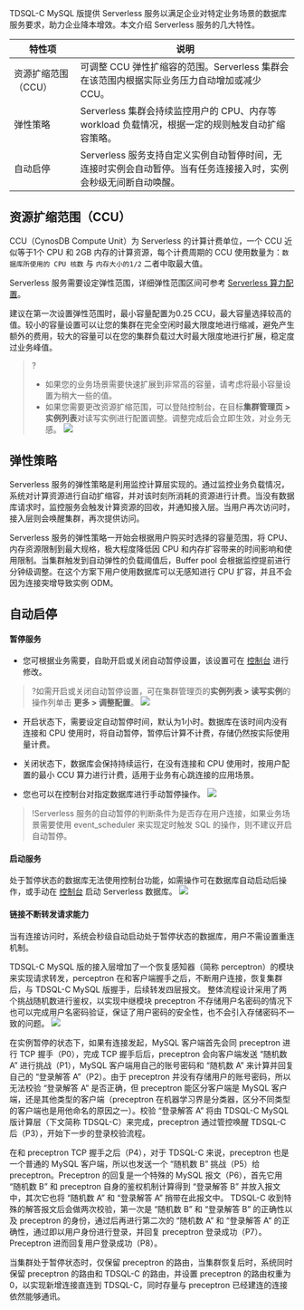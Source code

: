 TDSQL-C MySQL 版提供 Serverless 服务以满足企业对特定业务场景的数据库服务要求，助力企业降本增效。本文介绍 Serverless 服务的几大特性。

| 特性项 | 说明 | 
|---------|---------|
|资源扩缩范围（CCU）| 可调整 CCU 弹性扩缩容的范围。Serverless 集群会在该范围内根据实际业务压力自动增加或减少 CCU。|
| 弹性策略 | Serverless 集群会持续监控用户的 CPU、内存等 workload 负载情况，根据一定的规则触发自动扩缩容策略。|
| 自动启停 | Serverless 服务支持自定义实例自动暂停时间，无连接时实例会自动暂停。当有任务连接接入时，实例会秒级无间断自动唤醒。|


## 资源扩缩范围（CCU）
CCU（CynosDB Compute Unit）为 Serverless 的计算计费单位，一个 CCU 近似等于1个 CPU 和 2GB 内存的计算资源，每个计费周期的 CCU 使用数量为：`数据库所使用的 CPU 核数` 与 `内存大小的1/2` 二者中取最大值。

Serverless 服务需要设定弹性范围，详细弹性范围区间可参考 [Serverless 算力配置](https://cloud.tencent.com/document/product/1003/81821)。

建议在第一次设置弹性范围时，最小容量配置为0.25 CCU，最大容量选择较高的值。较小的容量设置可以让您的集群在完全空闲时最大限度地进行缩减，避免产生额外的费用，较大的容量可以在您的集群负载过大时最大限度地进行扩展，稳定度过业务峰值。
>?
>- 如果您的业务场景需要快速扩展到非常高的容量，请考虑将最小容量设置为稍大一些的值。
>- 如果您需要更改资源扩缩范围，可以登陆控制台，在目标**集群管理页 > 实例列表**对读写实例进行配置调整。调整完成后会立即生效，对业务无感。
>![](https://qcloudimg.tencent-cloud.cn/raw/8c188bcdc6752a228da3775819ab5daf.png)

## 弹性策略
Serverless 服务的弹性策略是利用监控计算层实现的。通过监控业务负载情况，系统对计算资源进行自动扩缩容，并对该时刻所消耗的资源进行计费。当没有数据库请求时，监控服务会触发计算资源的回收，并通知接入层。当用户再次访问时，接入层则会唤醒集群，再次提供访问。

Serverless 服务的弹性策略一开始会根据用户购买时选择的容量范围，将 CPU、内存资源限制到最大规格，极大程度降低因 CPU 和内存扩容带来的时间影响和使用限制。当集群触发到自动弹性的负载阈值后，Buffer pool 会根据监控提前进行分钟级调整。在这个方案下用户使用数据库可以无感知进行 CPU 扩容，并且不会因为连接突增导致实例 ODM。

## 自动启停
#### 暂停服务
- 您可根据业务需要，自助开启或关闭自动暂停设置，该设置可在 [控制台](https://console.cloud.tencent.com/cynosdb) 进行修改。
>?如需开启或关闭自动暂停设置，可在集群管理页的**实例列表 > 读写实例**的操作列单击 **更多 > 调整配置**。
>![](https://qcloudimg.tencent-cloud.cn/raw/3cc17abd509ef56b8c25d2e3b2972641.png)
>
 - 开启状态下，需要设定自动暂停时间，默认为1小时。数据库在该时间内没有连接和 CPU 使用时，将自动暂停，暂停后计算不计费，存储仍然按实际使用量计费。
 - 关闭状态下，数据库会保持持续运行，在没有连接和 CPU 使用时，按用户配置的最小 CCU 算力进行计费，适用于业务有心跳连接的应用场景。

- 您也可以在控制台对指定数据库进行手动暂停操作。
![](https://main.qcloudimg.com/raw/fa880723650d7cc8f86f888eb62e5521.png)
>!Serverless 服务的自动暂停的判断条件为是否存在用户连接，如果业务场景需要使用 event_scheduler 来实现定时触发 SQL 的操作，则不建议开启自动暂停。
>

#### 启动服务
处于暂停状态的数据库无法使用控制台功能，如需操作可在数据库自动启动后操作，或手动在 [控制台](https://console.cloud.tencent.com/cynosdb) 启动 Serverless 数据库。
![](https://main.qcloudimg.com/raw/a1068366aa2b08d3043d9852b7e73663.png)

#### 链接不断转发请求能力
当有连接访问时，系统会秒级自动启动处于暂停状态的数据库，用户不需设置重连机制。

TDSQL-C MySQL 版的接入层增加了一个恢复感知器（简称 perceptron）的模块来实现请求转发，perceptron 在和客户端握手之后，不断用户连接，恢复集群后，与 TDSQL-C MySQL 版握手，后续转发四层报文。
整体流程设计采用了两个挑战随机数进行鉴权，以实现中继模块 preceptron 不存储用户名密码的情况下也可以完成用户名密码验证，保证了用户密码的安全性，也不会引入存储密码不一致的问题。
![](https://qcloudimg.tencent-cloud.cn/raw/5d87f0e0d777724fa60d4b7a79e54e1e.png)

在实例暂停的状态下，如果有连接发起，MySQL 客户端首先会同 preceptron 进行 TCP 握手（P0），完成 TCP 握手后后，preceptron 会向客户端发送 “随机数 A” 进行挑战（P1），MySQL 客户端用自己的账号密码和 “随机数 A” 来计算并回复自己的 “登录解答 A”（P2）。由于 preceptron 并没有存储用户的账号密码，所以无法校验 “登录解答 A” 是否正确，但 preceptron 能区分客户端是 MySQL 客户端，还是其他类型的客户端（preceptron 在机器学习界是分类器，区分不同类型的客户端也是用他命名的原因之一）。校验 “登录解答 A” 将由 TDSQL-C MySQL 版计算层（下文简称 TDSQL-C）来完成，preceptron 通过管控唤醒 TDSQL-C 后（P3），开始下一步的登录校验流程。

在和 preceptron TCP 握手之后（P4），对于 TDSQL-C 来说，preceptron 也是一个普通的 MySQL 客户端，所以也发送一个 “随机数 B” 挑战（P5）给 preceptron。Preceptron 的回复是一个特殊的 MySQL 报文（P6），首先它用 “随机数 B” 和 preceptron 自身的鉴权机制计算得到 “登录解答 B” 并放入报文中，其次它也将 “随机数 A” 和 “登录解答 A” 捎带在此报文中。 TDSQL-C 收到特殊的解答报文后会做两次校验，第一次是 “随机数 B” 和 “登录解答 B” 的正确性以及 preceptron 的身份，通过后再进行第二次的 “随机数 A” 和 “登录解答 A” 的正确性，通过即以用户身份进行登录，并回复 preceptron 登录成功（P7）。Preceptron 进而回复用户登录成功（P8）。

当集群处于暂停状态时，仅保留 preceptron 的路由，当集群恢复后时，系统同时保留 preceptron 的路由和 TDSQL-C 的路由，并设置 preceptron 的路由权重为 0，以实现新增连接直连到 TDSQL-C，同时存量与 preceptron 已经建连的连接依然能够通讯。
